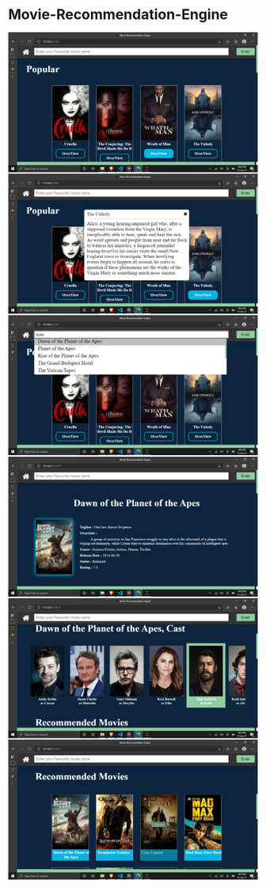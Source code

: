 # Movie-Recommendation-Engine

<img src="Images/FP.png">
<img src="Images/overview.png">
<img src="Images/Sugg.png">
<img src="Images/Det.png">
<img src="Images/Cast.png">
<img src="Images/RM.png">
